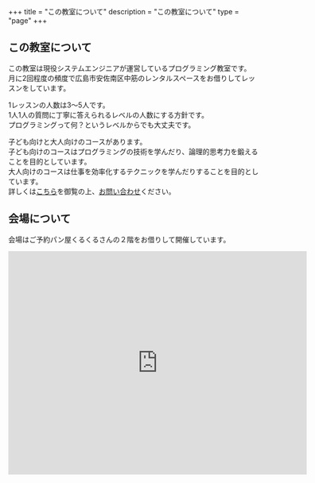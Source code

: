 +++
title = "この教室について"
description = "この教室について"
type = "page"
+++

## この教室について

この教室は現役システムエンジニアが運営しているプログラミング教室です。  
月に2回程度の頻度で広島市安佐南区中筋のレンタルスペースをお借りしてレッスンをしています。  

1レッスンの人数は3〜5人です。  
1人1人の質問に丁寧に答えられるレベルの人数にする方針です。  
プログラミングって何？というレベルからでも大丈夫です。  

子ども向けと大人向けのコースがあります。  
子ども向けのコースはプログラミングの技術を学んだり、論理的思考力を鍛えることを目的としています。  
大人向けのコースは仕事を効率化するテクニックを学んだりすることを目的としています。  
詳しくは[こちら](/course)を御覧の上、[お問い合わせ](/course)ください。  

## 会場について

会場はご予約パン屋くるくるさんの２階をお借りして開催しています。  
<iframe src="https://www.google.com/maps/embed?pb=!1m18!1m12!1m3!1d3290.0059092450406!2d132.47704881475246!3d34.451997880499135!2m3!1f0!2f0!3f0!3m2!1i1024!2i768!4f13.1!3m3!1m2!1s0x355a9eb105f09739%3A0xedbb197c86a83c4b!2z44CSNzMxLTAxMjIg5bqD5bO255yM5bqD5bO25biC5a6J5L2Q5Y2X5Yy65Lit562L77yT5LiB55uu77yS77yR4oiS77yR77yX!5e0!3m2!1sja!2sjp!4v1552653187731" width="600" height="450" frameborder="0" style="border:0" allowfullscreen></iframe>
   